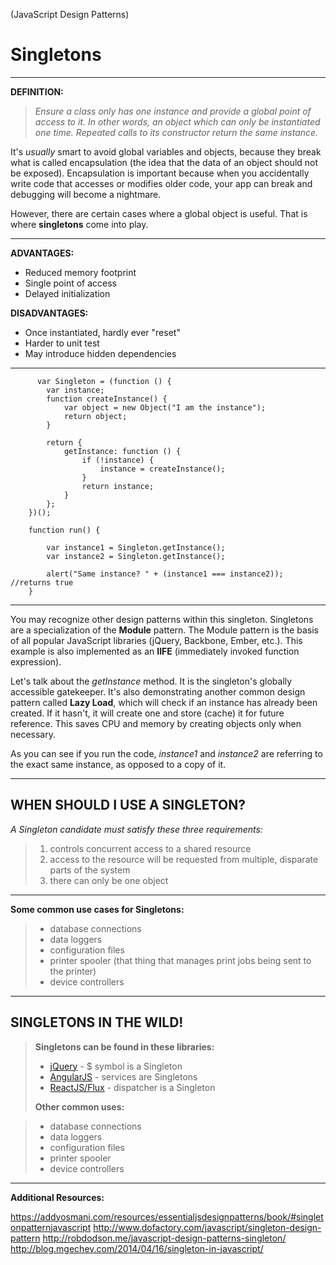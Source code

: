 (JavaScript Design Patterns)

**Singletons**
==============


----------

**DEFINITION:**

	

> *Ensure a class only has one instance and provide a global point of access to it. In other words, an object which can only be instantiated one time. Repeated calls to its constructor return the same instance.*

It's *usually* smart to avoid global variables and objects, because they break what is called encapsulation (the idea that the data of an object should not be exposed). Encapsulation is important because when you accidentally write code that accesses or modifies older code, your app can break and debugging will become a nightmare. 

However, there are certain cases where a global object is useful. That is where **singletons** come into play.


----------

**ADVANTAGES:**

 - Reduced memory footprint
 - Single point of access
 - Delayed initialization 

**DISADVANTAGES:**

 - Once instantiated, hardly ever "reset"
 - Harder to unit test
 - May introduce hidden dependencies

 

 


----------


 

          var Singleton = (function () {
    	    var instance;
    		function createInstance() {
    	        var object = new Object("I am the instance");
    	        return object;
    	    }
     
    	    return {
    	        getInstance: function () {
    	            if (!instance) {
    	                instance = createInstance();
    	            }
    	            return instance;
    	        }
    	    };
        })();
        
        function run() {
     
    	    var instance1 = Singleton.getInstance();
    	    var instance2 = Singleton.getInstance();
     
    	    alert("Same instance? " + (instance1 === instance2));  //returns true
        }


----------

You may recognize other design patterns within this singleton. Singletons are a specialization of the **Module** pattern. The Module pattern is the basis of all popular JavaScript libraries (jQuery, Backbone, Ember, etc.). This example is also implemented as an **IIFE** (immediately invoked function expression). 

Let's talk about the *getInstance* method. It is the singleton's globally accessible gatekeeper. It's also demonstrating another common design pattern called **Lazy Load**, which will check if an instance has already been created. If it hasn't, it will create one and store (cache) it for future reference. This saves CPU and memory by creating objects only when necessary.

As you can see if you run the code, *instance1* and *instance2* are referring to the exact same instance, as opposed to a copy of it.

----------

**WHEN SHOULD I USE A SINGLETON?**
------------------------------
*A Singleton candidate must satisfy these three requirements:*

>  1. controls concurrent access to a shared resource
>  2. access to the resource will be requested from multiple, disparate parts of the system
>  3. there can only be one object

----------


**Some common use cases for Singletons:**

>  - database connections
>  - data loggers
>  - configuration files
>  - printer spooler (that thing that manages print jobs being sent to the printer)
>  - device controllers


----------

**SINGLETONS IN THE WILD!**
-----------------------

>  **Singletons can be found in these libraries:**
>  
>  - [jQuery](https://jquery.com/) - $ symbol is a Singleton
>  - [AngularJS](https://angularjs.org/) - services are Singletons
>  - [ReactJS/Flux](http://reactjs.net/) - dispatcher is a Singleton
> 
> **Other common uses:**
> 

> - database connections
 >- data loggers
 >- configuration files
 >- printer spooler
 >- device controllers


----------
**Additional Resources:**

https://addyosmani.com/resources/essentialjsdesignpatterns/book/#singletonpatternjavascript
http://www.dofactory.com/javascript/singleton-design-pattern
http://robdodson.me/javascript-design-patterns-singleton/
http://blog.mgechev.com/2014/04/16/singleton-in-javascript/



